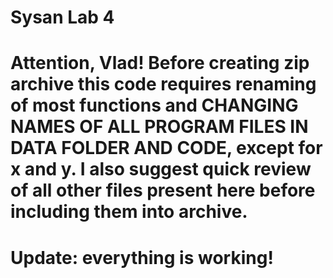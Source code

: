 # Sysan Lab 4
# Attention, Vlad! Before creating zip archive this code requires renaming of most functions and CHANGING NAMES OF ALL PROGRAM FILES IN DATA FOLDER AND CODE, except for x and y. I also suggest quick review of all other files present here before including them into archive.
# Update: everything is working!
